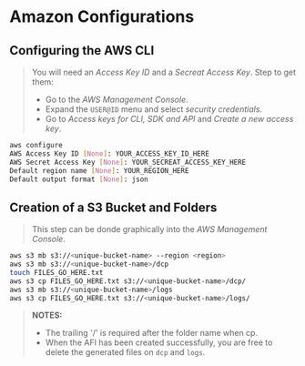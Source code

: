 # Amazon Configurations

## Configuring the AWS CLI

> You will need an *Access Key ID* and a *Secreat Access Key*. Step to get them:
> * Go to the *AWS Management Console*.
> * Expand the `USER@ID` menu and select *security credentials*.
> * Go to *Access keys for CLI, SDK and API* and *Create a new access key*.

```bash
aws configure
AWS Access Key ID [None]: YOUR_ACCESS_KEY_ID_HERE
AWS Secret Access Key [None]: YOUR_SECREAT_ACCESS_KEY_HERE
Default region name [None]: YOUR_REGION_HERE
Default output format [None]: json
```

## Creation of a S3 Bucket and Folders

> This step can be donde graphically into the *AWS Management Console*.

```bash
aws s3 mb s3://<unique-bucket-name> --region <region>
aws s3 mb s3://<unique-bucket-name>/dcp
touch FILES_GO_HERE.txt
aws s3 cp FILES_GO_HERE.txt s3://<unique-bucket-name>/dcp/
aws s3 mb s3://<unique-bucket-name>/logs
aws s3 cp FILES_GO_HERE.txt s3://<unique-bucket-name>/logs/
```

> **NOTES:**
> * The trailing '/' is required after the folder name when cp.
> * When the AFI has been created successfully, you are free to delete the generated files on `dcp` and `logs`.
